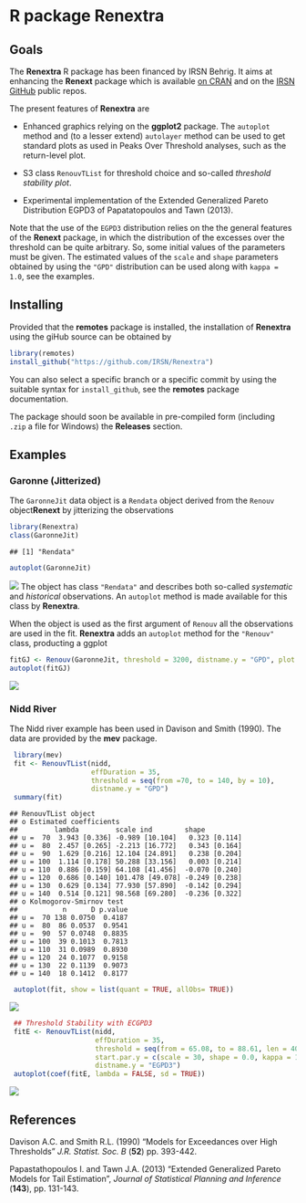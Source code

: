 R package Renextra
================

## Goals

The **Renextra** R package has been financed by IRSN Behrig. It aims at
enhancing the **Renext** package which is available [on
CRAN](https://cran.r-project.org/web/packages/Renext/index.html) and on
the [IRSN GitHub](https://github.com/IRSN/Renext) public repos.

The present features of **Renextra** are

- Enhanced graphics relying on the **ggplot2** package. The `autoplot`
  method and (to a lesser extend) `autolayer` method can be used to get
  standard plots as used in Peaks Over Threshold analyses, such as the
  return-level plot.

- S3 class `RenouvTList` for threshold choice and so-called *threshold
  stability plot*.

- Experimental implementation of the Extended Generalized Pareto
  Distribution EGPD3 of Papatatopoulos and Tawn (2013).

Note that the use of the `EGPD3` distribution relies on the the general
features of the **Renext** package, in which the distribution of the
excesses over the threshold can be quite arbitrary. So, some initial
values of the parameters must be given. The estimated values of the
`scale` and `shape` parameters obtained by using the `"GPD"`
distribution can be used along with `kappa = 1.0`, see the examples.

## Installing

Provided that the **remotes** package is installed, the installation of
**Renextra** using the giHub source can be obtained by

``` r
library(remotes)
install_github("https://github.com/IRSN/Renextra")
```

You can also select a specific branch or a specific commit by using the
suitable syntax for `install_github`, see the **remotes** package
documentation.

The package should soon be available in pre-compiled form (including  
`.zip` a file for Windows) the **Releases** section.

## Examples

### Garonne (Jitterized)

The `GaronneJit` data object is a `Rendata` object derived from the
`Renouv` object**Renext** by jitterizing the observations

``` r
library(Renextra)
class(GaronneJit)
```

    ## [1] "Rendata"

``` r
autoplot(GaronneJit)
```

![](README_files/figure-gfm/unnamed-chunk-2-1.png)<!-- --> The object
has class `"Rendata"` and describes both so-called *systematic* and
*historical* observations. An `autoplot` method is made available for
this class by **Renextra**.

When the object is used as the first argument of `Renouv` all the
observations are used in the fit. **Renextra** adds an `autoplot` method
for the `"Renouv"` class, producting a ggplot

``` r
fitGJ <- Renouv(GaronneJit, threshold = 3200, distname.y = "GPD", plot = FALSE)
autoplot(fitGJ)
```

![](README_files/figure-gfm/unnamed-chunk-3-1.png)<!-- -->

### Nidd River

The Nidd river example has been used in Davison and Smith (1990). The
data are provided by the **mev** package.

``` r
 library(mev)
 fit <- RenouvTList(nidd,
                    effDuration = 35,
                    threshold = seq(from =70, to = 140, by = 10),
                    distname.y = "GPD")
 summary(fit)
```

    ## RenouvTList object
    ## o Estimated coefficients
    ##         lambda         scale ind        shape         
    ## u =  70  3.943 [0.336] -0.989 [10.104]   0.323 [0.114]
    ## u =  80  2.457 [0.265] -2.213 [16.772]   0.343 [0.164]
    ## u =  90  1.629 [0.216] 12.104 [24.891]   0.238 [0.204]
    ## u = 100  1.114 [0.178] 50.288 [33.156]   0.003 [0.214]
    ## u = 110  0.886 [0.159] 64.108 [41.456]  -0.070 [0.240]
    ## u = 120  0.686 [0.140] 101.478 [49.078] -0.249 [0.238]
    ## u = 130  0.629 [0.134] 77.930 [57.890]  -0.142 [0.294]
    ## u = 140  0.514 [0.121] 98.568 [69.280]  -0.236 [0.322]
    ## o Kolmogorov-Smirnov test
    ##           n      D p.value
    ## u =  70 138 0.0750  0.4187
    ## u =  80  86 0.0537  0.9541
    ## u =  90  57 0.0748  0.8835
    ## u = 100  39 0.1013  0.7813
    ## u = 110  31 0.0989  0.8930
    ## u = 120  24 0.1077  0.9158
    ## u = 130  22 0.1139  0.9073
    ## u = 140  18 0.1412  0.8177

``` r
 autoplot(fit, show = list(quant = TRUE, allObs= TRUE))
```

![](README_files/figure-gfm/unnamed-chunk-4-1.png)<!-- -->

``` r
 ## Threshold Stability with ECGPD3
 fitE <- RenouvTList(nidd,
                     effDuration = 35,
                     threshold = seq(from = 65.08, to = 88.61, len = 40),
                     start.par.y = c(scale = 30, shape = 0.0, kappa = 1.0),
                     distname.y = "EGPD3")
 autoplot(coef(fitE, lambda = FALSE, sd = TRUE))
```

![](README_files/figure-gfm/unnamed-chunk-4-2.png)<!-- -->

## References

Davison A.C. and Smith R.L. (1990) “Models for Exceedances over High
Thresholds” *J.R. Statist. Soc. B* (**52**) pp. 393-442.

Papastathopoulos I. and Tawn J.A. (2013) “Extended Generalized Pareto
Models for Tail Estimation”, *Journal of Statistical Planning and
Inference* (**143**), pp. 131-143.
